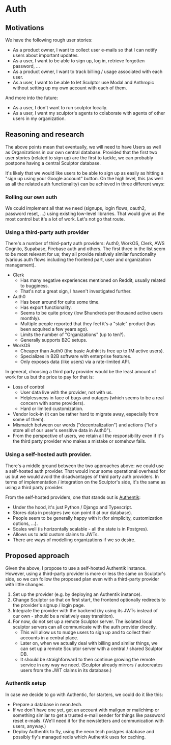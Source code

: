 # Auth

## Motivations

We have the following rough user stories:
- As a product owner, I want to collect user e-mails so that I can notify users about important updates.
- As a user, I want to be able to sign up, log in, retrieve forgotten password, ...
- As a product owner, I want to track billing / usage associated with each user.
- As a user, I want to be able to let Sculptor use Modal and Anthropic without setting up my own account with each of them.

And more into the future:
- As a user, I don't want to run sculptor locally.
- As a user, I want my sculptor's agents to colaborate with agents of other users in my organization.


## Reasoning and research

The above points mean that eventually, we will need to have Users as well as Organizations in our own central database.
Provided that the first two user stories (related to sign up) are the first to tackle, we can probably postpone having a central Sculptor database.

It's likely that we would like users to be able to sign up as easily as hitting a "sign up using your Google account" button. On the high level, this (as well as all the related auth functionality) can be achieved in three different ways:


### Rolling our own auth

We could implement all that we need (signups, login flows, oauth2, password reset, ...) using existing low-level libraries.
That would give us the most control but it's a lot of work. Let's not go that route.


### Using a third-party auth provider

There's a number of third-party auth providers: Auth0, WorkOS, Clerk, AWS Cognito, Supabase, Firebase auth and others.
The first three in the list seem to be most relevant for us; they all provide relatively similar functionality (various auth flows including the frontend part, user and organization management).

- Clerk
    - Has many negative experiences mentioned on Reddit, usually related to bugginess.
    - That's not a great sign, I haven't investigated further.
- Auth0
    - Has been around for quite some time.
    - Has export functionality.
    - Seems to be quite pricey (low $hundreds per thousand active users monthly).
    - Multiple people reported that they feel it's a "stale" product (has been acquired a few years ago).
    - Limits the number of "Organizations" (up to ten?).
    - Generally supports B2C setups.
- WorkOS
    - Cheaper than Auth0 (the basic Authkit is free up to 1M active users).
    - Specializes in B2B software with enterprise features.
    - Only exposes data (like users) via a rate-limited API.

In general, choosing a third party provider would be the least amount of work for us but the price to pay for that is:
- Loss of control
    - User data live with the provider, not with us.
    - Helplessness in face of bugs and outages (which seems to be a real concern with some providers).
    - Hard or limited customization.
- Vendor lock-in (it can be rather hard to migrate away, especially from some of them).
- Mismatch between our words ("decentralization") and actions ("let's store all of our user's sensitive data in Auth0").
- From the perspective of users, we retain all the responsibility even if it's the third party provider who makes a mistake or somehow fails.


### Using a self-hosted auth provider.

There's a middle ground between the two approaches above: we could use a self-hosted auth provider. That would incur some operational overhead for us but we would avoid the disadvantages of third party auth providers. In terms of implementation / integration on the Sculptor's side, it's the same as using a third party provider.

From the self-hosted providers, one that stands out is [Authentik](https://goauthentik.io/):
- Under the hood, it's just Python / Django and Typescript.
- Stores data in postgres (we can point it at our database).
- People seem to be generally happy with it (for simplicity, customization options, ...).
- Scales well (is horizontally scalable - all the state is in Postgres).
- Allows us to add custom claims to JWTs.
- There are ways of modelling organizations if we so desire.


## Proposed approach

Given the above, I propose to use a self-hosted Authentik instance. However, using a third-party provider is more or less the same on Sculptor's side, so we can follow the proposed plan even with a third-party provider with little changes.

1. Set up the provider (e.g. by deploying an Authentik instance).
2. Change Sculptor so that on first start, the frontend optionally redirects to the provider's signup / login page.
3. Integrate the provider with the backend (by using its JWTs instead of our own - should be a relatively easy transition).
4. For now, do not set up a remote Sculptor server. The isolated local sculptor servers can all communicate with the auth provider directly.
    - This will allow us to nudge users to sign up and to collect their accounts in a central place.
    - Later on, when we actually deal with billing and similar things, we can set up a remote Sculptor server with a central / shared Sculptor DB.
    - It should be straighforward to then continue growing the remote service in any way we need. (Sculptor already mirrors / autocreates users from the JWT claims in its database.)


### Authentik setup

In case we decide to go with Authentic, for starters, we could do it like this:

- Prepare a database in neon.tech.
- If we don't have one yet, get an account with mailgun or mailchimp or something similar to get a trusted e-mail sender for things like password reset e-mails.
  (We'll need it for the newsletters and communication with users, anyway.)
- Deploy Authentik to fly, using the neon.tech postgres database and possibly fly's managed redis which Authentik uses for caching.
